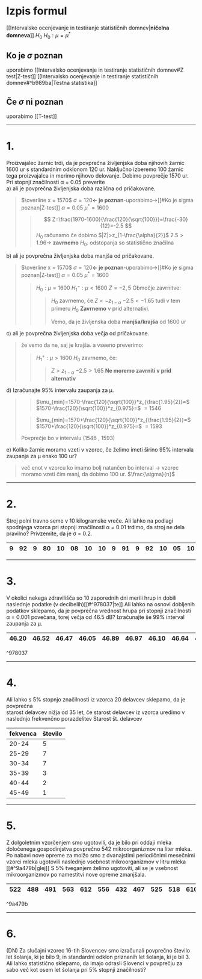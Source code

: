 # Izpis formul
[[Intervalsko ocenjevanje in testiranje statističnih domnev|**ničelna domneva**]] $H_0$
$H_0:\mu = \mu^*$

## Ko je $\sigma$ poznan
uporabimo [[Intervalsko ocenjevanje in testiranje statističnih domnev#Z test|Z-test]]
[[Intervalsko ocenjevanje in testiranje statističnih domnev#^b989ba|Testna statistika]]

## Če $\sigma$ ni poznan 
uporabimo [[T-test]]

---

# 1.
Proizvajalec žarnic trdi, da je povprečna življenjska doba njihovih žarnic 1600 ur s standardnim odklonom 120 ur. Naključno izberemo 100 žarnic tega proizvajalca in merimo njihovo delovanje. Dobimo povprečje 1570 ur. Pri stopnji značilnosti α = 0.05 preverite  
a) ali je povprečna življenjska doba različna od pričakovane.  
	
>$\overline x = 1570$
>$\sigma= 120$**<- je poznan**-uporabimo->[[#Ko je sigma poznan|Z-test]]
>$\alpha=0.05$
>$\mu^*=1600$
>> $$
Z=\frac{1970-1600}{\frac{120}{\sqrt{100}}}=\frac{-30}{12}=-2.5
>> $$
>> $H_0$ računamo če dobimo $|Z|>z_{1-\frac{\alpha}{2}}$
>> $2.5>1.96$-> **zavrnemo** $H_0$. odstopanja so statistično značilna

b) ali je povprečna življenjska doba manjša od pričakovane.  
>$\overline x = 1570$
>$\sigma= 120$**<- je poznan**-uporabimo->[[#Ko je sigma poznan|Z-test]]
>$\alpha=0.05$
>$\mu^*=1600$
>>$H_0:\mu=1600$
>>$H_1^-:\mu<1600$
>>$Z=-2,5$
>>Območje zavrnitve:
>>>$H_0$ zavrnemo, če $Z<-z_{1-\alpha}$
>>>$-2.5<-1.65$
>>>tudi v tem primeru $H_0$ **Zavrnemo** v prid alternativi. 
>>>
>>>Vemo, da je življenska doba **manjša/krajša** od 1600 ur

c) ali je povprečna življenjska doba večja od pričakovane.  
>že vemo da ne, saj je krajša. a vseeno preverimo:
>>$H_1^+:\mu>1600$
>>$H_0$ zavrnemo, če:
>>>$Z>z_{1-\alpha}$
>>>$-2.5>1.65$
>>>**Ne moremo zavrniti v prid alternativ** 


d) Izračunajte 95% intervalu zaupanja za μ.  
>>$\mu_{min}=1570-\frac{120}{\sqrt{100}}*z_{\frac{1.95}{2}}=$
>>$1570-\frac{120}{\sqrt{100}}*z_{0.975}=$
>>$=1546$
>
>>$\mu_{min}=1570+\frac{120}{\sqrt{100}}*z_{\frac{1.95}{2}}=$
>>$1570+\frac{120}{\sqrt{100}}*z_{0.975}=$
>>$=1593$
>
>Povprečje bo v intervalu $(1546\ ,\ 1593)$

e) Koliko žarnic moramo vzeti v vzorec, če želimo imeti širino 95% intervala zaupanja za μ enako 100 ur?  
>več enot v vzorcu ko imamo bolj natančen bo interval -> vzorec moramo vzeti čim manj, da dobimo 100 ur.
>$\frac{\sigma}{n}$

---

# 2.
Stroj polni travno seme v 10 kilogramske vreče. Ali lahko na podlagi spodnjega vzorca pri stopnji značilnosti α = 0.01 trdimo, da stroj ne dela pravilno? Privzemite, da je σ = 0.2.  

| 9   | 92  | 9   | 80  | 10  | 08  | 10  | 10  | 9   | 91  | 9   | 92  | 10  | 05  | 10  | 03  | 9   | 99  | 10  | 07  | 
| --- | --- | --- | --- | --- | --- | --- | --- | --- | --- | --- | --- | --- | --- | --- | --- | --- | --- | --- | --- |

>


---

# 3.
V okolici nekega zdravilišča so 10 zaporednih dni merili hrup in dobili naslednje podatke (v decibelih)[[#^978037|te]]  Ali lahko na osnovi dobljenih podatkov sklepamo, da je povprečna vrednost hrupa pri stopnji značilnosti α = 0.001 povečana, torej večja od 46.5 dB? Izračunajte še 99% interval zaupanja za μ.

| 46.20 | 46.52 | 46.47 | 46.05 | 46.89 | 46.97 | 46.10 | 46.64 | 46.29 | 46.03 |
| ----- | ----- | ----- | ----- | ----- | ----- | ----- | ----- | ----- | ----- |

^978037

>

---

# 4.
Ali lahko s 5% stopnjo značilnosti iz vzorca 20 delavcev sklepamo, da je povprečna  
starost delavcev nižja od 35 let, če starost delavcev iz vzorca uredimo v naslednjo frekvenčno porazdelitev Starost št. delavcev

| fekvenca | število | 
| -------- | ------- |
| 20-24    | 5       |
| 25-29    | 7       |
| 30-34    | 7       |
| 35-39    | 3       |
| 40-44    | 2       |
| 45-49    | 1       |

>


---

# 5.
Z dolgoletnim vzorčenjem smo ugotovili, da je bilo pri oddaji mleka določenega gospodinjstva povprečno 542 mikroorganizmov na liter mleka. Po nabavi nove opreme za molžo smo z dvanajstimi periodičnimi mesečnimi vzorci mleka ugotovili naslednjo vsebnost mikroorganizmov v litru mleka [[#^9a479b|glej]] 
S 5% tveganjem želimo ugotoviti, ali se je vsebnost mikroorganizmov po namestitvi nove opreme zmanjšala.  

| 522 | 488 | 491 | 563 | 612 | 556 | 432 | 467 | 525 | 518 | 610 | 429 |
| --- | --- | --- | --- | --- | --- | --- | --- | --- | --- | --- | --- |

^9a479b

>

---

# 6.
(DN) Za slučajni vzorec 16-tih Slovencev smo izračunali povprečno število let šolanja, ki je bilo 9, in standardni odklon priznanih let šolanja, ki je bil 3. Ali lahko statistično sklepamo, da imajo odrasli Slovenci v povprečju za sabo več kot osem let šolanja pri 5% stopnji značilnosti?  

>
